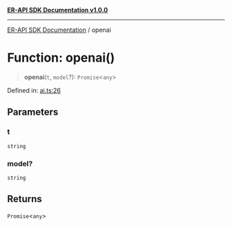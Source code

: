 [**ER-API SDK Documentation v1.0.0**](../README.md)

***

[ER-API SDK Documentation](../globals.md) / openai

# Function: openai()

> **openai**(`t`, `model`?): `Promise`\<`any`\>

Defined in: [ai.ts:26](https://github.com/ErBots/Er-Api-Sdk/blob/d22ccb9660609171ce2e445efde8af74d36b3c66/src/ai.ts#L26)

## Parameters

### t

`string`

### model?

`string`

## Returns

`Promise`\<`any`\>

